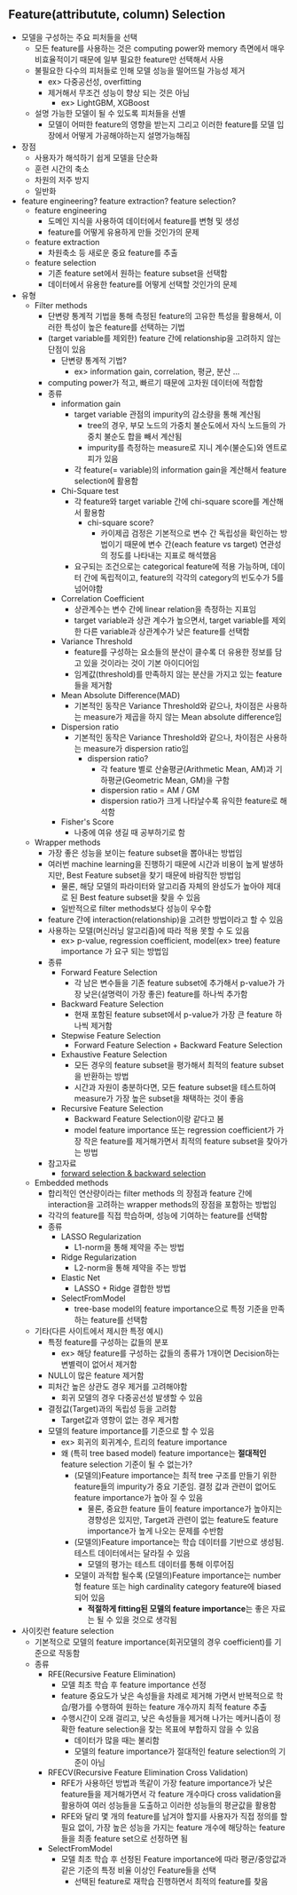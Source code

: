## Feature(attributute, column) Selection
* 모델을 구성하는 주요 피처들을 선택
    * 모든 feature를 사용하는 것은 computing power와 memory 측면에서 매우 비효율적이기 때문에 일부 필요한 feature만 선택해서 사용
    * 불필요한 다수의 피처들로 인해 모델 성능을 떨어뜨릴 가능성 제거
        * ex> 다중공선성, overfitting
        * 제거해서 무조건 성능이 향상 되는 것은 아님
            * ex> LightGBM, XGBoost
    * 설명 가능한 모델이 될 수 있도록 피처들을 선별
        * 모델이 어떠한 feature의 영향을 받는지 그리고 이러한 feature를 모델 입장에서 어떻게 가공해야하는지 설명가능해짐
* 장점
    * 사용자가 해석하기 쉽게 모델을 단순화
    * 훈련 시간의 축소
    * 차원의 저주 방지
    * 일반화
* feature engineering? feature extraction? feature selection?
    * feature engineering
        * 도메인 지식을 사용하여 데이터에서 feature를 변형 및 생성
        * feature를 어떻게 유용하게 만들 것인가의 문제
    * feature extraction
        * 차원축소 등 새로운 중요 feature를 추출
    * feature selection
        * 기존 feature set에서 원하는 feature subset을 선택함
        * 데이터에서 유용한 feature를 어떻게 선택할 것인가의 문제
* 유형
    * Filter methods
        * 단변량 통계적 기법을 통해 측정된 feature의 고유한 특성을 활용해서, 이러한 특성이 높은 feature를 선택하는 기법
        * (target variable를 제외한) feature 간에 relationship을 고려하지 않는 단점이 있음
            * 단변량 통계적 기법?
                * ex> information gain, correlation, 평균, 분산 ...
        * computing power가 적고, 빠르기 때문에 고차원 데이터에 적합함
        * 종류
            * information gain
                * target variable 관점의 impurity의 감소량을 통해 계산됨
                    * tree의 경우, 부모 노드의 가중치 불순도에서 자식 노드들의 가중치 불순도 합을 빼서 계산됨
                    * impurity를 측정하는 measure로 지니 계수(불순도)와 엔트로피가 있음
                * 각 feature(= variable)의 information gain을 계산해서 feature selection에 활용함
            * Chi-Square test
                * 각 feature와 target variable 간에 chi-square score를 계산해서 활용함
                    * chi-square score?
                        * 카이제곱 검정은 기본적으로 변수 간 독립성을 확인하는 방법이기 때문에 변수 간(each feature vs target) 연관성의 정도를 나타내는 지표로 해석했음
                * 요구되는 조건으로는 categorical feature에 적용 가능하며, 데이터 간에 독립적이고, feature의 각각의 category의 빈도수가 5를 넘어야함
            * Correlation Coefficient
                * 상관계수는 변수 간에 linear relation을 측정하는 지표임
                * target variable과 상관 계수가 높으면서, target variable를 제외한 다른 variable과 상관계수가 낮은 feature를 선택함
            * Variance Threshold
                * feature를 구성하는 요소들의 분산이 클수록 더 유용한 정보를 담고 있을 것이라는 것이 기본 아이디어임
                * 임계값(threshold)를 만족하지 않는 분산을 가지고 있는 feature들을 제거함
            * Mean Absolute Difference(MAD)
                * 기본적인 동작은 Variance Threshold와 같으나, 차이점은 사용하는 measure가 제곱을 하지 않는 Mean absolute difference임
            * Dispersion ratio
                * 기본적인 동작은 Variance Threshold와 같으나, 차이점은 사용하는 measure가 dispersion ratio임
                    * dispersion ratio?
                        * 각 feature 별로 산술평균(Arithmetic Mean, AM)과 기하평균(Geometric Mean, GM)을 구함
                        * dispersion ratio = AM / GM
                        * dispersion ratio가 크게 나타날수록 유익한 feature로 해석함
            * Fisher's Score
                * 나중에 여유 생길 때 공부하기로 함
    * Wrapper methods
        * 가장 좋은 성능을 보이는 feature subset을 뽑아내는 방법임
        * 여러번 machine learning을 진행하기 때문에 시간과 비용이 높게 발생하지만, Best Feature subset을 찾기 때문에 바람직한 방법임
            * 물론, 해당 모델의 파라미터와 알고리즘 자체의 완성도가 높아야 제대로 된 Best feature subset을 찾을 수 있음
            * 일반적으로 filter methods보다 성능이 우수함
        * feature 간에 interaction(relationship)을 고려한 방법이라고 할 수 있음
        * 사용하는 모델(머신러닝 알고리즘)에 따라 적용 못할 수 도 있음
            * ex> p-value, regression coefficient, model(ex> tree) feature importance 가 요구 되는 방법임
        * 종류
            * Forward Feature Selection
                * 각 남은 변수들을 기존 feature subset에 추가해서 p-value가 가장 낮은(설명력이 가장 좋은) feature를 하나씩 추가함
            * Backward Feature Selection
                * 현재 포함된 feature subset에서 p-value가 가장 큰 feature 하나씩 제거함
            * Stepwise Feature Selection
                * Forward Feature Selection + Backward Feature Selection
            * Exhaustive Feature Selection
                * 모든 경우의 feature subset을 평가해서 최적의 feature subset을 반환하는 방법
                * 시간과 자원이 충분하다면, 모든 feature subset을 테스트하여 measure가 가장 높은 subset을 채택하는 것이 좋음
            * Recursive Feature Selection
                * Backward Feature Selection이랑 같다고 봄
                * model feature importance 또는 regression coefficient가 가장 작은 feature를 제거해가면서 최적의 feature subset을 찾아가는 방법
        * 참고자료
            * [forward selection & backward selection](https://zephyrus1111.tistory.com/65)
    * Embedded methods
        * 합리적인 연산량이라는 filter methods 의 장점과 feature 간에 interaction을 고려하는 wrapper methods의 장점을 포함하는 방법임
        * 각각의 feature를 직접 학습하며, 성능에 기여하는 feature를 선택함
        * 종류
            * LASSO Regularization
                * L1-norm을 통해 제약을 주는 방법
            * Ridge Regularization
                * L2-norm을 통해 제약을 주는 방법
            * Elastic Net
                * LASSO + Ridge 결합한 방법
            * SelectFromModel
                * tree-base model의 feature importance으로 특정 기준을 만족하는 feature를 선택함
    * 기타(다른 사이트에서 제시한 특정 예시)
        * 특정 feature를 구성하는 값들의 분포
            * ex> 해당 feature를 구성하는 값들의 종류가 1개이면 Decision하는 변별력이 없어서 제거함
        * NULL이 많은 feature 제거함
        * 피처간 높은 상관도 경우 제거를 고려해야함
            * 회귀 모델의 경우 다중공선성 발생할 수 있음
        * 결정값(Target)과의 독립성 등을 고려함
            * Target값과 영향이 없는 경우 제거함
        * 모델의 feature importance를 기준으로 할 수 있음
            * ex> 회귀의 회귀계수, 트리의 feature importance
            * 왜 (특히 tree based model) feature importance는 **절대적인** feature selection 기준이 될 수 없는가?
                * (모델의)Feature importance는 최적 tree 구조를 만들기 위한 feature들의 impurity가 중요 기준임. 결정 값과 관련이 없어도 feature importance가 높아 질 수 있음
                    * 물론, 중요한 feature 들이 feature importance가 높아지는 경향성은 있지만, Target과 관련이 없는 feature도 feature importance가 높게 나오는 문제를 수반함
                * (모델의)Feature importance는 학습 데이터를 기반으로 생성됨. 테스트 데이터에서는 달라질 수 있음
                    * 모델의 평가는 테스트 데이터를 통해 이루어짐
                * 모델이 과적합 될수록 (모델의)Feature importance는 number형 feature 또는 high cardinality category feature에 biased 되어 있음
                    * **적절하게 fitting된 모델의 feature importance**는 좋은 자료는 될 수 있을 것으로 생각됨
* 사이킷런 feature selection
    * 기본적으로 모델의 feature importance(회귀모델의 경우 coefficient)를 기준으로 작동함
    * 종류
        * RFE(Recursive Feature Elimination)
            * 모델 최초 학습 후 feature importance 선정
            * feature 중요도가 낮은 속성들을 차례로 제거해 가면서 반복적으로 학습/평가를 수행하여 원하는 feature 개수까지 최적 feature 추출
            * 수행시간이 오래 걸리고, 낮은 속성들을 제거해 나가는 메커니즘이 정확한 feature selection을 찾는 목표에 부합하지 않을 수 있음
                * 데이터가 많을 때는 불리함
                * 모델의 feature importance가 절대적인 feature selection의 기준이 아님
        * RFECV(Recursive Feature Elimination Cross Validation)
            * RFE가 사용하던 방법과 똑같이 가장 feature importance가 낮은 feature들을 제거해가면서 각 feature 개수마다 cross validation을 활용하여 여러 성능들을 도출하고 이러한 성능들의 평균값을 활용함
            * RFE와 달리 몇 개의 feature를 남겨야 할지를 사용자가 직접 정의를 할 필요 없이, 가장 높은 성능을 가지는 feature 개수에 해당하는 feature 들을 최종 feature set으로 선정하면 됨
        * SelectFromModel
            * 모델 최초 학습 후 선정된 Feature importance에 따라 평균/중앙값과 같은 기준의 특정 비율 이상인 Feature들을 선택
                * 선택된 feature로 재학습 진행하면서 최적의 feature를 찾음